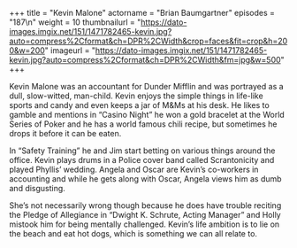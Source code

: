 +++
title = "Kevin Malone"
actorname = "Brian Baumgartner"
episodes = "187\n"
weight = 10
thumbnailurl = "https://dato-images.imgix.net/151/1471782465-kevin.jpg?auto=compress%2Cformat&ch=DPR%2CWidth&crop=faces&fit=crop&h=200&w=200"
imageurl = "https://dato-images.imgix.net/151/1471782465-kevin.jpg?auto=compress%2Cformat&ch=DPR%2CWidth&fm=jpg&w=500"
+++

Kevin Malone was an accountant for Dunder Mifflin and was portrayed as a dull, slow-witted, man-child. Kevin enjoys the simple things in life-like sports and candy and even keeps a jar of M&Ms at his desk. He likes to gamble and mentions in “Casino Night” he won a gold bracelet at the World Series of Poker and he has a world famous chili recipe, but sometimes he drops it before it can be eaten.

In “Safety Training” he and Jim start betting on various things around the office. Kevin plays drums in a Police cover band called Scrantonicity and played Phyllis’ wedding. Angela and Oscar are Kevin’s co-workers in accounting and while he gets along with Oscar, Angela views him as dumb and disgusting.

She’s not necessarily wrong though because he does have trouble reciting the Pledge of Allegiance in “Dwight K. Schrute, Acting Manager” and Holly mistook him for being mentally challenged. Kevin’s life ambition is to lie on the beach and eat hot dogs, which is something we can all relate to.